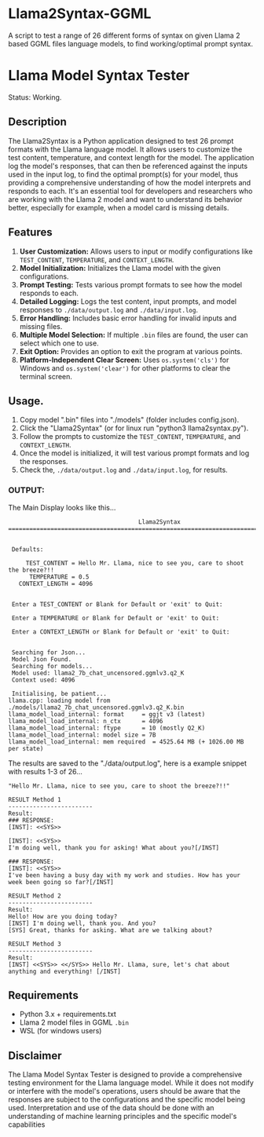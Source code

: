# Llama2Syntax-GGML
A script to test a range of 26 different forms of syntax on given Llama 2 based GGML files language models, to find working/optimal prompt syntax.

# Llama Model Syntax Tester
Status: Working.

## Description
The Llama2Syntax is a Python application designed to test 26 prompt formats with the Llama language model. It allows users to customize the test content, temperature, and context length for the model. The application log the model's responses, that can then be referenced against the inputs used in the input log, to find the optimal prompt(s) for your model, thus providing a comprehensive understanding of how the model interprets and responds to each. It's an essential tool for developers and researchers who are working with the Llama 2 model and want to understand its behavior better, especially for example, when a model card is missing details.

## Features
1. **User Customization:** Allows users to input or modify configurations like `TEST_CONTENT`, `TEMPERATURE`, and `CONTEXT_LENGTH`.
2. **Model Initialization:** Initializes the Llama model with the given configurations.
3. **Prompt Testing:** Tests various prompt formats to see how the model responds to each.
4. **Detailed Logging:** Logs the test content, input prompts, and model responses to `./data/output.log` and `./data/input.log`.
5. **Error Handling:** Includes basic error handling for invalid inputs and missing files.
6. **Multiple Model Selection:** If multiple `.bin` files are found, the user can select which one to use.
7. **Exit Option:** Provides an option to exit the program at various points.
8. **Platform-Independent Clear Screen:** Uses `os.system('cls')` for Windows and `os.system('clear')` for other platforms to clear the terminal screen.

## Usage.
1. Copy model ".bin" files into "./models" (folder includes config.json).
1. Click the "Llama2Syntax" (or for linux run "python3 llama2syntax.py").
2. Follow the prompts to customize the `TEST_CONTENT`, `TEMPERATURE`, and `CONTEXT_LENGTH`.
3. Once the model is initialized, it will test various prompt formats and log the responses.
4. Check the, `./data/output.log` and `./data/input.log`, for results.

### OUTPUT:
The Main Display looks like this...
```=========================================================================================
                                     Llama2Syntax
=========================================================================================


 Defaults:

     TEST_CONTENT = Hello Mr. Llama, nice to see you, care to shoot the breeze?!!
      TEMPERATURE = 0.5
   CONTEXT_LENGTH = 4096


 Enter a TEST_CONTENT or Blank for Default or 'exit' to Quit:

 Enter a TEMPERATURE or Blank for Default or 'exit' to Quit:

 Enter a CONTEXT_LENGTH or Blank for Default or 'exit' to Quit:


 Searching for Json...
 Model Json Found.
 Searching for models...
 Model used: llama2_7b_chat_uncensored.ggmlv3.q2_K
 Context used: 4096

 Initialising, be patient...
llama.cpp: loading model from ./models/llama2_7b_chat_uncensored.ggmlv3.q2_K.bin
llama_model_load_internal: format     = ggjt v3 (latest)
llama_model_load_internal: n_ctx      = 4096
llama_model_load_internal: ftype      = 10 (mostly Q2_K)
llama_model_load_internal: model size = 7B
llama_model_load_internal: mem required  = 4525.64 MB (+ 1026.00 MB per state)

```
The results are saved to the "./data/output.log", here is a example snippet with results 1-3 of 26... 
```TEST CONTENT:
"Hello Mr. Llama, nice to see you, care to shoot the breeze?!!"

RESULT Method 1
------------------------
Result:
### RESPONSE:
[INST]: <<SYS>>

[INST]: <<SYS>>
I'm doing well, thank you for asking! What about you?[/INST]

### RESPONSE:
[INST]: <<SYS>>
I've been having a busy day with my work and studies. How has your week been going so far?[/INST]

RESULT Method 2
------------------------
Result:
Hello! How are you doing today?
[INST] I'm doing well, thank you. And you?
[SYS] Great, thanks for asking. What are we talking about?

RESULT Method 3
------------------------
Result:
[INST] <<SYS>> <</SYS>> Hello Mr. Llama, sure, let's chat about anything and everything! [/INST]
```


## Requirements

- Python 3.x + requirements.txt
- Llama 2 model files in GGML `.bin`
- WSL (for windows users)

## Disclaimer

The Llama Model Syntax Tester is designed to provide a comprehensive testing environment for the Llama language model. While it does not modify or interfere with the model's operations, users should be aware that the responses are subject to the configurations and the specific model being used. Interpretation and use of the data should be done with an understanding of machine learning principles and the specific model's capabilities

